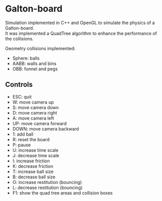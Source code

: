 # Galton-board

Simulation implemented in C++ and OpenGL to simulate the physics of a Galton-board.  
It was implemented a QuadTree algorithm to enhance the performance of the collisions.  

Geometry collisions implemented:

- Sphere: balls
- AABB: walls and bins
- OBB: funnel and pegs

## Controls

- ESC: quit
- W: move camera up
- S: move camera down
- D: move camera right
- A: move camera left
- UP: move camera forward
- DOWN: move camera backward
- 1: add ball
- R: reset the board
- P: pause
- U: increase time scale
- J: decrease time scale
- I: increase friction
- K: decrease friction
- T: increase ball size
- B: decrease ball size
- O: increase restitution (bouncing)
- L: decrease restitution (bouncing)
- F1: show the quad tree areas and collision boxes
